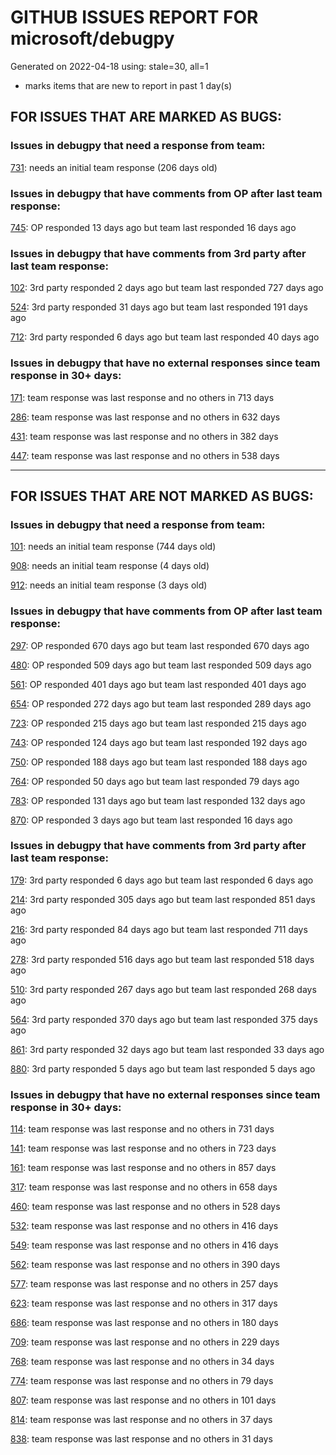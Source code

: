 
# GITHUB ISSUES REPORT FOR microsoft/debugpy


Generated on 2022-04-18 using: stale=30, all=1


* marks items that are new to report in past 1 day(s)


## FOR ISSUES THAT ARE MARKED AS BUGS:


### Issues in debugpy that need a response from team:


  [731](https://github.com/microsoft/debugpy/issues/731 "Debugger does not work with Konsole as externalTerminal"): needs an initial team response (206 days old)

### Issues in debugpy that have comments from OP after last team response:


  [745](https://github.com/microsoft/debugpy/issues/745 "Debugger - ValueError: source code string cannot contain null bytes"): OP responded 13 days ago but team last responded 16 days ago

### Issues in debugpy that have comments from 3rd party after last team response:


  [102](https://github.com/microsoft/debugpy/issues/102 "Gunicorn: Attach to Process Id Error - Timed out waiting for debug server to connect"): 3rd party responded 2 days ago but team last responded 727 days ago

  [524](https://github.com/microsoft/debugpy/issues/524 "Debugging on a remote machine doesn't work"): 3rd party responded 31 days ago but team last responded 191 days ago

  [712](https://github.com/microsoft/debugpy/issues/712 "notification like &quot;Failed launch debugger for child process xxxx&quot;."): 3rd party responded 6 days ago but team last responded 40 days ago

### Issues in debugpy that have no external responses since team response in 30+ days:


  [171](https://github.com/microsoft/debugpy/issues/171 "Ctrl+C causes KeyboardInterrupt inside pydevd"): team response was last response and no others in 713 days

  [286](https://github.com/microsoft/debugpy/issues/286 "Attach to local process assumes i386 architecture? "): team response was last response and no others in 632 days

  [431](https://github.com/microsoft/debugpy/issues/431 "Debugger does not attach when running from ArcGIS Pro (Python Toolbox tool)"): team response was last response and no others in 382 days

  [447](https://github.com/microsoft/debugpy/issues/447 "Running `breakpoint()` in the watch causes buggy behaviour"): team response was last response and no others in 538 days

---

## FOR ISSUES THAT ARE NOT MARKED AS BUGS:


### Issues in debugpy that need a response from team:


  [101](https://github.com/microsoft/debugpy/issues/101 "Limitation of the number of variables"): needs an initial team response (744 days old)

  [908](https://github.com/microsoft/debugpy/issues/908 "Create persistent custom commands"): needs an initial team response (4 days old)

  [912](https://github.com/microsoft/debugpy/issues/912 "[BUG] - Single Quotes Escaped with \ On Linux"): needs an initial team response (3 days old)

### Issues in debugpy that have comments from OP after last team response:


  [297](https://github.com/microsoft/debugpy/issues/297 "Could a disable_attach API available?"): OP responded 670 days ago but team last responded 670 days ago

  [480](https://github.com/microsoft/debugpy/issues/480 "Error message for embedded python adapter timeout"): OP responded 509 days ago but team last responded 509 days ago

  [561](https://github.com/microsoft/debugpy/issues/561 "Treat mapped files as my code"): OP responded 401 days ago but team last responded 401 days ago

  [654](https://github.com/microsoft/debugpy/issues/654 "Support for supportsLoadedSourcesRequest"): OP responded 272 days ago but team last responded 289 days ago

  [723](https://github.com/microsoft/debugpy/issues/723 "Provide public API to attach debugger in excepthook and see unhandled exception"): OP responded 215 days ago but team last responded 215 days ago

  [743](https://github.com/microsoft/debugpy/issues/743 "Regression compared to ptvsd: debugging python running in a bazel runtime sandbox causes duplicate tabs to open"): OP responded 124 days ago but team last responded 192 days ago

  [750](https://github.com/microsoft/debugpy/issues/750 "Support PEP 582 (__pypackages__) for just-my-code and user-uncaught exceptions"): OP responded 188 days ago but team last responded 188 days ago

  [764](https://github.com/microsoft/debugpy/issues/764 "Problems with python in VSC, eg. not working logs and pathlib and importlib.util"): OP responded 50 days ago but team last responded 79 days ago

  [783](https://github.com/microsoft/debugpy/issues/783 "use vscode to remote debug python program with tmux session "): OP responded 131 days ago but team last responded 132 days ago

  [870](https://github.com/microsoft/debugpy/issues/870 "Provide APIs to stop listening / stop debugger"): OP responded 3 days ago but team last responded 16 days ago

### Issues in debugpy that have comments from 3rd party after last team response:


  [179](https://github.com/microsoft/debugpy/issues/179 "Build native binaries on ci and distribute those."): 3rd party responded 6 days ago but team last responded 6 days ago

  [214](https://github.com/microsoft/debugpy/issues/214 "Step-back / Time Travel Debugging"): 3rd party responded 305 days ago but team last responded 851 days ago

  [216](https://github.com/microsoft/debugpy/issues/216 "Launch VSCode via PYTHONBREAKPOINT and Python 3.7's breakpoint() function."): 3rd party responded 84 days ago but team last responded 711 days ago

  [278](https://github.com/microsoft/debugpy/issues/278 "When ungrouped, list and dict variables have inconvenient sort order"): 3rd party responded 516 days ago but team last responded 518 days ago

  [510](https://github.com/microsoft/debugpy/issues/510 "Stop at breakpoints during evaluate request (recursive debugging)"): 3rd party responded 267 days ago but team last responded 268 days ago

  [564](https://github.com/microsoft/debugpy/issues/564 "Ignore &quot;justMyCode&quot; flag when doing a step into target"): 3rd party responded 370 days ago but team last responded 375 days ago

  [861](https://github.com/microsoft/debugpy/issues/861 "Support Python 3.11 frozen modules"): 3rd party responded 32 days ago but team last responded 33 days ago

  [880](https://github.com/microsoft/debugpy/issues/880 "1.6.0: pytest is failing in random units"): 3rd party responded 5 days ago but team last responded 5 days ago

### Issues in debugpy that have no external responses since team response in 30+ days:


  [114](https://github.com/microsoft/debugpy/issues/114 "repr () not used in window displays (Issue #1661 continued)"): team response was last response and no others in 731 days

  [141](https://github.com/microsoft/debugpy/issues/141 "redirect input on debug"): team response was last response and no others in 723 days

  [161](https://github.com/microsoft/debugpy/issues/161 "Support the equivalent of Autos in VS"): team response was last response and no others in 857 days

  [317](https://github.com/microsoft/debugpy/issues/317 "Make variable order for dict keys configurable"): team response was last response and no others in 658 days

  [460](https://github.com/microsoft/debugpy/issues/460 "Cannot Attach again after disconnect"): team response was last response and no others in 528 days

  [532](https://github.com/microsoft/debugpy/issues/532 "[Investigate] Remote attach without launching adapter subprocess"): team response was last response and no others in 416 days

  [549](https://github.com/microsoft/debugpy/issues/549 "timeout or cancelling of debugpy.connect call"): team response was last response and no others in 416 days

  [562](https://github.com/microsoft/debugpy/issues/562 "Add support for terminateThreads request."): team response was last response and no others in 390 days

  [577](https://github.com/microsoft/debugpy/issues/577 "Support `restart` in terminated event in debug adapter"): team response was last response and no others in 257 days

  [623](https://github.com/microsoft/debugpy/issues/623 "Improve logging of loading of native library (used to set tracing to all threads)"): team response was last response and no others in 317 days

  [686](https://github.com/microsoft/debugpy/issues/686 "Debug inline values shows values twice"): team response was last response and no others in 180 days

  [709](https://github.com/microsoft/debugpy/issues/709 "Support pyside6 (without frame-eval mode)"): team response was last response and no others in 229 days

  [768](https://github.com/microsoft/debugpy/issues/768 "External terminal exits immediately at the end of program"): team response was last response and no others in 34 days

  [774](https://github.com/microsoft/debugpy/issues/774 "Warnings are not shown while evaluating expressions in the debug console"): team response was last response and no others in 79 days

  [807](https://github.com/microsoft/debugpy/issues/807 "VS Code IDE Freezes on Remote Breakpoint"): team response was last response and no others in 101 days

  [814](https://github.com/microsoft/debugpy/issues/814 "Provide a way to notify users of where a RecursionError happens"): team response was last response and no others in 37 days

  [838](https://github.com/microsoft/debugpy/issues/838 "Debug output and watches don't use custom repr()/str() for long strings?"): team response was last response and no others in 31 days
